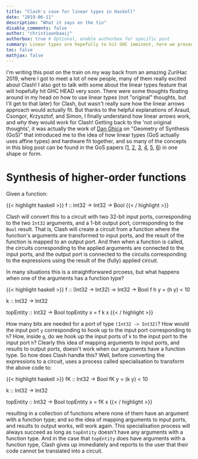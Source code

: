 ```yaml
---
title: "Clash's case for linear types in Haskell"
date: "2019-06-11"
description: "What it says on the tin"
disable_comments: false
author: "christiaanbaaij"
authorbox: true # Optional, enable authorbox for specific post
summary: Linear types are hopefully to hit GHC imminent, here we present Clash's use case for them. 
toc: false
mathjax: false
---
```


I'm writing this post on the train on my way back from an amazing ZuriHac 2019, where I got to meet a lot of new people, many of them really excited about Clash!
I also got to talk with some about the linear types feature that will hopefully hit GHC HEAD very soon.
There were some thoughts floating around in my head on how to use linear types (not "original" thoughts, but I'll get to that later) for Clash, but wasn't really sure how the linear arrows approach would actually fit.
But thanks to the helpful explanations of Araud, Csongor, Krzysztof, and Simon, I finally understand how linear arrows work, and _why_ they would work for Clash!
Getting back to the 'not original thoughts', it was actually the work of [Dan Ghica](http://www.cs.bham.ac.uk/~drg/papers.html) on "Geometry of Synthesis (GoS)" that introduced me to the idea of how linear types (GoS actually uses affine types) and hardware fit together, and so many of the concepts in this blog post can be found in the GoS papers ([1](http://www.cs.bham.ac.uk/~drg/papers/popl07x.pdf), [2](http://www.cs.bham.ac.uk/~drg/papers/mfps10.pdf), [3](http://www.cs.bham.ac.uk/~drg/papers/popl11.pdf), [4](http://www.cs.bham.ac.uk/~drg/papers/icfp11.pdf), [5](http://www.cs.bham.ac.uk/~drg/papers/lics09tut.pdf), [6](http://www.cs.bham.ac.uk/~drg/papers/memocode11.pdf)) in one shape or form.

# Synthesis of higher-order functions

Given a function:

{{< highlight haskell >}}
f :: Int32 -> Int32 -> Bool
{{< / highlight >}}

Clash will convert this to a circuit with two 32-bit input ports, corresponding to the two `Int32` arguments, and a 1-bit output port, corresponding to the `Bool` result.
That is, Clash will create a circuit from a function where the function's arguments are transformed to input ports, and the result of the function is mapped to an output port.
And then when a function is called, the circuits corresponding to the applied arguments are connected to the input ports, and the output port is connected to the circuits corresponding to the expressions using the result of the (fully) applied circuit.

In many situations this is a straightforwared prcoess, but what happens when one of the arguments has a function type?

{{< highlight haskell >}}
f :: (Int32 -> Int32) -> Int32 -> Bool
f h y = (h y) < 10

k :: Int32 -> Int32

topEntity :: Int32 -> Bool
topEntity x = f k x
{{< / highlight >}}

How many bits are needed for a port of type `(Int32 -> Int32)`? How would the input port `y` corresponding to hook up to the input port corresponding to `h`? How, inside `g`, do we hook up the input ports of `k` to the input port to the input port `h`?
Clearly this idea of mapping arguments to input ports, and results to output ports, doesn't work when our arguments have a function type. So how does Clash handle this? Well, before converting the expressions to a circuit, uses a process called specialisation to transform the above code to:

{{< highlight haskell >}}
fK :: Int32 -> Bool
fK y = (k y) < 10

k :: Int32 -> Int32

topEntity :: Int32 -> Bool
topEntity x = fK x
{{< / highlight >}}

resulting in a collection of functions where none of them have an argument with a function type; and so the idea of mapping arguments to input ports, and results to output works, will work again.
This specialisation process will always succeed as long as `topEntity` doesn't have any arguments with a function type.
And in the case that `topEntity` does have arguments with a function type, Clash gives up immediately and reports to the user that their code cannot be translated into a circuit. 
